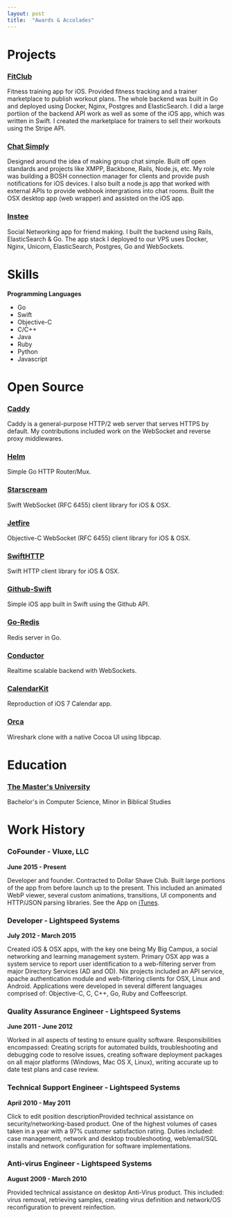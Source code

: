 ```yaml
---
layout: post
title:  "Awards & Accolades"
---
```


# Projects

### [FitClub](http://www.fitclubapp.com)

Fitness training app for iOS. Provided fitness tracking and a trainer marketplace to publish workout plans. The whole backend was built in Go and deployed using Docker, Nginx, Postgres and ElasticSearch. I did a large portiion of the backend API work as well as some of the iOS app, which was written in Swift. I created the marketplace for trainers to sell their workouts using the Stripe API.

### [Chat Simply](http://www.chatsimply.com)

Designed around the idea of making group chat simple. Built off open standards and projects like XMPP, Backbone, Rails, Node.js, etc. My role was building a BOSH connection manager for clients and provide push notifications for iOS devices. I also built a node.js app that worked with external APIs to provide webhook intergrations into chat rooms. Built the OSX desktop app (web wrapper) and assisted on the iOS app.

### [Instee](http://www.insteeapp.com)

Social Networking app for friend making. I built the backend using Rails, ElasticSearch & Go. The app stack I deployed to our VPS uses Docker, Nginx, Unicorn, ElasticSearch, Postgres, Go and WebSockets.

# Skills

**Programming Languages**

- Go
- Swift
- Objective-C
- C/C++
- Java
- Ruby
- Python
- Javascript

# Open Source

### [Caddy](https://github.com/mholt/caddy)

Caddy is a general-purpose HTTP/2 web server that serves HTTPS by default. My contributions included work on the WebSocket and reverse proxy middlewares. 

### [Helm](https://github.com/acmacalister/helm)

Simple Go HTTP Router/Mux.

### [Starscream](https://github.com/daltoniam/starscream)

Swift WebSocket (RFC 6455) client library for iOS & OSX.

### [Jetfire](https://github.com/acmacalister/jetfire)

Objective-C WebSocket (RFC 6455) client library for iOS & OSX.

### [SwiftHTTP](https://github.com/daltoniam/swifthttp)

Swift HTTP client library for iOS & OSX.

### [Github-Swift](https://github.com/acmacalister/Github-Swift)

Simple iOS app built in Swift using the Github API.

### [Go-Redis](https://github.com/acmacalister/go-redis)

Redis server in Go.

### [Conductor](https://github.com/Vluxe/conductor)

Realtime scalable backend with WebSockets.

### [CalendarKit](https://github.com/acmacalister/CalendarKit)

Reproduction of iOS 7 Calendar app.

### [Orca](https://github.com/Vluxe/Orca)

Wireshark clone with a native Cocoa UI using libpcap.

# Education

### [The Master's University](http://www.masters.edu)

Bachelor's in Computer Science, Minor in Biblical Studies

# Work History

### CoFounder - Vluxe, LLC

**June 2015 - Present**

Developer and founder. Contracted to Dollar Shave Club. Built large portions of the app from before launch up to the present. This included an animated WebP viewer, several custom animations, transitions, UI components and HTTP/JSON parsing libraries. See the App on [iTunes](https://itunes.apple.com/us/app/dollar-shave-club/id938309296?mt=8).

### Developer - Lightspeed Systems

**July 2012 - March 2015**

Created iOS & OSX apps, with the key one being My Big Campus, a social networking and learning management system. Primary OSX app was a system service to report user identification to a web-filtering server from major Directory Services (AD and OD). Nix projects included an API service, apache authentication module and web-filtering clients for OSX, Linux and Android. Applications were developed in several different languages comprised of: Objective-C, C, C++, Go, Ruby and Coffeescript.

### Quality Assurance Engineer - Lightspeed Systems

**June 2011 - June 2012**

Worked in all aspects of testing to ensure quality software. Responsibilities encompassed: Creating scripts for automated builds, troubleshooting and debugging code to resolve issues, creating software deployment packages on all major platforms (Windows, Mac OS X, Linux), writing accurate up to date test plans and case review. 

### Technical Support Engineer - Lightspeed Systems

**April 2010 - May 2011**

Click to edit position descriptionProvided technical assistance on security/networking-based product. One of the highest volumes of cases taken in a year with a 97% customer satisfaction rating. Duties included: case management, network and desktop troubleshooting, web/email/SQL installs and network configuration for software implementations.

### Anti-virus Engineer - Lightspeed Systems

**August 2009 - March 2010**

Provided technical assistance on desktop Anti-Virus product. This included: virus removal, retrieving samples, creating virus definition and network/OS reconfiguration to prevent reinfection.
